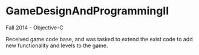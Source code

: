 GameDesignAndProgrammingII
==========================

Fall 2014 - Objective-C

Received game code base, and was tasked to extend the exist code to add new functionality and levels to the game. 
